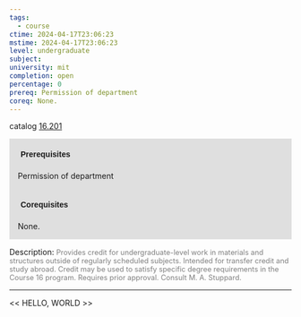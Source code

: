 ```yaml
---
tags:
  - course
ctime: 2024-04-17T23:06:23
mstime: 2024-04-17T23:06:23
level: undergraduate
subject: 
university: mit
completion: open
percentage: 0
prereq: Permission of department
coreq: None.
---
```


catalog [16.201](http://student.mit.edu/catalog/m16a.html#16.201)

<span style="display: block; padding: 15px; background-color: rgb(100, 100, 100, 0.2);"><font id="m_prereq1407_0" style="display: block; font-family: Arial, sans-serif; font-weight: bold; padding: 5px">Prerequisites</font><br><span id="prereq1407_0">Permission of department</span></span>
<span style="display: block; padding: 15px; background-color: rgb(100, 100, 100, 0.2);"><font id="m_coreq1407_0" style="display: block; font-family: Arial, sans-serif; font-weight: bold; padding: 5px">Corequisites</font><br><span id="coreq1407_0">None.</span></span>

<font style="">Description:</font>
<font style="color: grey; font-size: 0.8rem;">Provides credit for undergraduate-level work in materials and structures outside of regularly scheduled subjects. Intended for transfer credit and study abroad. Credit may be used to satisfy specific degree requirements in the Course 16 program. Requires prior approval. Consult M. A. Stuppard.</font>



---

<< HELLO, WORLD >>
